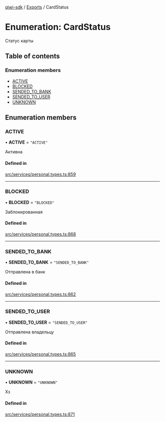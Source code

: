 [qiwi-sdk](../README.md) / [Exports](../modules.md) / CardStatus

# Enumeration: CardStatus

Статус карты

## Table of contents

### Enumeration members

- [ACTIVE](CardStatus.md#active)
- [BLOCKED](CardStatus.md#blocked)
- [SENDED\_TO\_BANK](CardStatus.md#sended_to_bank)
- [SENDED\_TO\_USER](CardStatus.md#sended_to_user)
- [UNKNOWN](CardStatus.md#unknown)

## Enumeration members

### ACTIVE

• **ACTIVE** = `"ACTIVE"`

Активна

#### Defined in

[src/services/personal.types.ts:859](https://github.com/AlexXanderGrib/node-qiwi-sdk/blob/7f9d430/src/services/personal.types.ts#L859)

___

### BLOCKED

• **BLOCKED** = `"BLOCKED"`

Заблокированная

#### Defined in

[src/services/personal.types.ts:868](https://github.com/AlexXanderGrib/node-qiwi-sdk/blob/7f9d430/src/services/personal.types.ts#L868)

___

### SENDED\_TO\_BANK

• **SENDED\_TO\_BANK** = `"SENDED_TO_BANK"`

Отправлена в банк

#### Defined in

[src/services/personal.types.ts:862](https://github.com/AlexXanderGrib/node-qiwi-sdk/blob/7f9d430/src/services/personal.types.ts#L862)

___

### SENDED\_TO\_USER

• **SENDED\_TO\_USER** = `"SENDED_TO_USER"`

Отправлена владельцу

#### Defined in

[src/services/personal.types.ts:865](https://github.com/AlexXanderGrib/node-qiwi-sdk/blob/7f9d430/src/services/personal.types.ts#L865)

___

### UNKNOWN

• **UNKNOWN** = `"UNKNOWN"`

Хз

#### Defined in

[src/services/personal.types.ts:871](https://github.com/AlexXanderGrib/node-qiwi-sdk/blob/7f9d430/src/services/personal.types.ts#L871)
